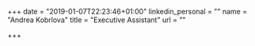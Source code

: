 +++
date = "2019-01-07T22:23:46+01:00"
linkedin_personal = ""
name = "Andrea Kobrlova"
title = "Executive Assistant"
url = ""

+++
